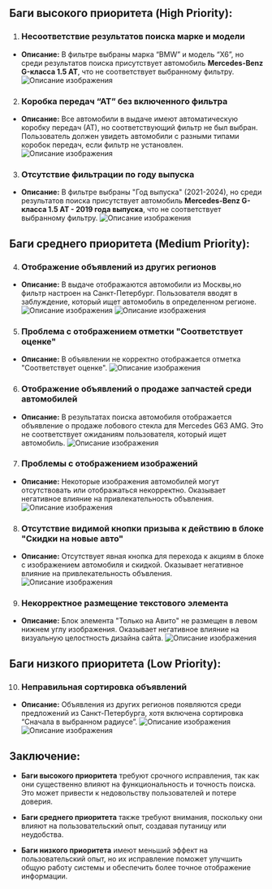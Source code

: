 ## **Баги высокого приоритета (High Priority):**

1. ### **Несоответствие результатов поиска марке и модели**
- **Описание:** В фильтре выбраны марка “BMW” и модель “X6”, но среди результатов поиска присутствует автомобиль **Mercedes-Benz G-класса 1.5 AT**, что не соответствует выбранному фильтру.
![Описание изображения](https://github.com/mixs9ra/Avito_test_task_QA_intern/blob/main/Task1/Bug_shots/Bug_id_1.png)

2. ### **Коробка передач “АТ” без включенного фильтра**
- **Описание:** Все автомобили в выдаче имеют автоматическую коробку передач (АТ), но соответствующий фильтр не был выбран. Пользователь должен увидеть автомобили с разными типами коробок передач, если фильтр не установлен.
![Описание изображения](https://github.com/mixs9ra/Avito_test_task_QA_intern/blob/main/Task1/Bug_shots/Bug_id_2.png)
  
3. ### **Отсутствие фильтрации по году выпуска**
 - **Описание:** В фильтре выбраны "Год выпуска" (2021-2024), но среди результатов поиска присутствует автомобиль **Mercedes-Benz G-класса 1.5 AT - 2019 года выпуска**, что не соответствует выбранному фильтру.
![Описание изображения](https://github.com/mixs9ra/Avito_test_task_QA_intern/blob/main/Task1/Bug_shots/Bug_id_3.png)

## **Баги среднего приоритета (Medium Priority):**

4. ### **Отображение объявлений из других регионов**
- **Описание:** В выдаче отображаются автомобили из Москвы,но фильтр настроен на Санкт-Петербург. Пользователя вводят в заблуждение, который ищет автомобиль в определенном регионе.
![Описание изображения](https://github.com/mixs9ra/Avito_test_task_QA_intern/blob/main/Task1/Bug_shots/Bug_id_4%20(foto1).png)
![Описание изображения](https://github.com/mixs9ra/Avito_test_task_QA_intern/blob/main/Task1/Bug_shots/Bug_id_4%20(foto2).png)  

5. ### **Проблема с отображением отметки "Соответствует оценке"**
 - **Описание:**  В объявлении не корректно отображается отметка "Соответствует оценке".
![Описание изображения](https://github.com/mixs9ra/Avito_test_task_QA_intern/blob/main/Task1/Bug_shots/Bug_id_5.png)  

6. ### **Отображение объявлений о продаже запчастей среди автомобилей**
- **Описание:** В результатах поиска автомобиля отображается объявление о продаже лобового стекла для Mercedes G63 AMG. Это не соответствует ожиданиям пользователя, который ищет автомобиль.
![Описание изображения](https://github.com/mixs9ra/Avito_test_task_QA_intern/blob/main/Task1/Bug_shots/Bug_id_6.png)  

7. ### **Проблемы с отображением изображений**
 - **Описание:** Некоторые изображения автомобилей могут отсутствовать или отображаться некорректно. Оказывает негативное влияние на привлекательность объвления.
![Описание изображения](https://github.com/mixs9ra/Avito_test_task_QA_intern/blob/main/Task1/Bug_shots/Bug_id_7.png)

8. ### **Отсутствие видимой кнопки призыва к действию в блоке "Скидки на новые авто"**
- **Описание:** Отсутствует явная кнопка для перехода к акциям в блоке с изображением автомобиля и скидкой. Оказывает негативное влияние на привлекательность объвления.
![Описание изображения](https://github.com/mixs9ra/Avito_test_task_QA_intern/blob/main/Task1/Bug_shots/Bug_id_8.png)

9. ### **Некорректное размещение текстового элемента**
 - **Описание:** Блок элемента "Только на Авито" не размещен в левом нижнем углу изображения. Оказывает негативное влияние на визуальную целостность дизайна сайта.
![Описание изображения](https://github.com/mixs9ra/Avito_test_task_QA_intern/blob/main/Task1/Bug_shots/Bug_id_9.png)

## **Баги низкого приоритета (Low Priority):**

10. ### **Неправильная сортировка объявлений**
- **Описание:** Объявления из других регионов появляются среди предложений из Санкт-Петербурга, хотя включена сортировка “Сначала в выбранном радиусе”.
![Описание изображения](https://github.com/mixs9ra/Avito_test_task_QA_intern/blob/main/Task1/Bug_shots/Bug_id_10%20(foto1).png)
![Описание изображения](https://github.com/mixs9ra/Avito_test_task_QA_intern/blob/main/Task1/Bug_shots/Bug_id_10%20(foto2).png)
## **Заключение:**

- **Баги высокого приоритета** требуют срочного исправления, так как они существенно влияют на функциональность и точность поиска. Это может привести к недовольству пользователей и потере доверия.

- **Баги среднего приоритета** также требуют внимания, поскольку они влияют на пользовательский опыт, создавая путаницу или неудобства.

- **Баги низкого приоритета** имеют меньший эффект на пользовательский опыт, но их исправление поможет улучшить общую работу системы и обеспечить более точное отображение информации.
